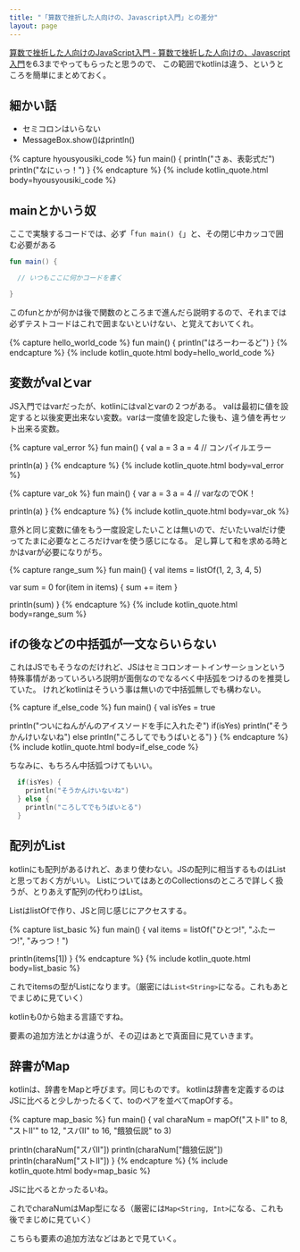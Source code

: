 ```yaml
---
title: "「算数で挫折した人向けの、Javascript入門」との差分"
layout: page
---
```

[算数で挫折した人向けのJavaScript入門 - 算数で挫折した人向けの、Javascript入門](https://karino2.github.io/js-introduction/)を6.3までやってもらったと思うので、
この範囲でkotlinは違う、というところを簡単にまとめておく。

## 細かい話

- セミコロンはいらない
- MessageBox.show()はprintln()

{% capture hyousyousiki_code %}
fun main() {
  println("さぁ、表彰式だ")
  println("なにぃっ！")
}
{% endcapture %}
{% include kotlin_quote.html body=hyousyousiki_code %}


## mainとかいう奴

ここで実験するコードでは、必ず「`fun main() {`」と、その閉じ中カッコで囲む必要がある

```kotlin
fun main() {

  // いつもここに何かコードを書く

}
```

このfunとかが何かは後で関数のところまで進んだら説明するので、それまでは必ずテストコードはこれで囲まないといけない、と覚えておいてくれ。

{% capture hello_world_code %}
fun main() {
  println("はろーわーるど")
}
{% endcapture %}
{% include kotlin_quote.html body=hello_world_code %}

## 変数がvalとvar

JS入門ではvarだったが、kotlinにはvalとvarの２つがある。
valは最初に値を設定すると以後変更出来ない変数。varは一度値を設定した後も、違う値を再セット出来る変数。

{% capture val_error %}
fun main() {
  val a = 3
  a = 4 // コンパイルエラー

  println(a)
}
{% endcapture %}
{% include kotlin_quote.html body=val_error %}

{% capture var_ok %}
fun main() {
  var a = 3
  a = 4 // varなのでOK！
  
  println(a)
}
{% endcapture %}
{% include kotlin_quote.html body=var_ok %}

意外と同じ変数に値をもう一度設定したいことは無いので、だいたいvalだけ使ってたまに必要なところだけvarを使う感じになる。
足し算して和を求める時とかはvarが必要になりがち。

{% capture range_sum %}
fun main() {
  val items = listOf(1, 2, 3, 4, 5)

  var sum = 0
  for(item in items) {
    sum += item
  }

  println(sum)
}
{% endcapture %}
{% include kotlin_quote.html body=range_sum %}

## ifの後などの中括弧が一文ならいらない

これはJSでもそうなのだけれど、JSはセミコロンオートインサーションという特殊事情があっていろいろ説明が面倒なのでなるべく中括弧をつけるのを推奨していた。
けれどkotlinはそういう事は無いので中括弧無しでも構わない。

{% capture if_else_code %}
fun main() {
  val isYes = true

  println("ついにねんがんのアイスソードを手に入れたぞ")
  if(isYes)
    println("そうかんけいないね")
  else
    println("ころしてでもうばいとる")
}
{% endcapture %}
{% include kotlin_quote.html body=if_else_code %}

ちなみに、もちろん中括弧つけてもいい。

```kotlin
  if(isYes) {
    println("そうかんけいないね")
  } else {
    println("ころしてでもうばいとる")
  }
```

## 配列がList

kotlinにも配列があるけれど、あまり使わない。JSの配列に相当するものはListと思っておく方がいい。
ListについてはあとのCollectionsのところで詳しく扱うが、とりあえず配列の代わりはList。

ListはlistOfで作り、JSと同じ感じにアクセスする。

{% capture list_basic %}
fun main() {
  val items = listOf("ひとつ!", "ふたーつ!", "みっつ！")

  println(items[1])
}
{% endcapture %}
{% include kotlin_quote.html body=list_basic %}

これでitemsの型がListになります。（厳密には`List<String>`になる。これもあとでまじめに見ていく）

kotlinも0から始まる言語ですね。

要素の追加方法とかは違うが、その辺はあとで真面目に見ていきます。

## 辞書がMap

kotlinは、辞書をMapと呼びます。同じものです。
kotlinは辞書を定義するのはJSに比べると少しかったるくて、toのペアを並べてmapOfする。

{% capture map_basic %}
fun main() {
  val charaNum = mapOf("ストII" to 8, "ストII'" to 12, "スパII" to 16, "餓狼伝説" to 3)

  println(charaNum["スパII"])
  println(charaNum["餓狼伝説"])
  println(charaNum["ストII"])
}
{% endcapture %}
{% include kotlin_quote.html body=map_basic %}

JSに比べるとかったるいね。

これでcharaNumはMap型になる（厳密には`Map<String, Int>`になる、これも後でまじめに見ていく）

こちらも要素の追加方法などはあとで見ていく。
